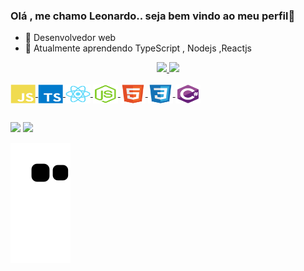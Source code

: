 ### Olá , me chamo Leonardo.. seja bem vindo ao meu perfil👋
 


- 🔭 Desenvolvedor web
- 📘 Atualmente aprendendo TypeScript , Nodejs ,Reactjs

<div align="center">
  <a href="https://github.com/LeonardoBarrochello">
  <img height="180em" src="https://github-readme-stats.vercel.app/api?username=LeonardoBarrochello&show_icons=true&theme=tokyonight&include_all_commits=true&count_private=true&title_color=ffff"/>
  <img height="180em" src="https://github-readme-stats.vercel.app/api/top-langs/?username=LeonardoBarrochello&layout=compact&langs_count=7&theme=tokyonight&title_color=ffff"/>
</div>
 
 <div style="display: inline_block"><br>
  <img align="center" alt="Leo-Js" height="30" width="40" src="https://raw.githubusercontent.com/devicons/devicon/master/icons/javascript/javascript-plain.svg">
  <img align="center" alt="Leo-Ts" height="30" width="40" src="https://raw.githubusercontent.com/devicons/devicon/master/icons/typescript/typescript-plain.svg">
  <img align="center" alt="Leo-React" height="30" width="40" src="https://raw.githubusercontent.com/devicons/devicon/master/icons/react/react-original.svg">
   <img align="center" alt="Leo-Node" height="30" width="40" src="https://raw.githubusercontent.com/devicons/devicon/master/icons/nodejs/nodejs-original.svg">
  <img align="center" alt="Leo-HTML" height="30" width="40" src="https://raw.githubusercontent.com/devicons/devicon/master/icons/html5/html5-original.svg">
  <img align="center" alt="Leo-CSS" height="30" width="40" src="https://raw.githubusercontent.com/devicons/devicon/master/icons/css3/css3-original.svg">
  <img align="center" alt="Leo-Csharp" height="30" width="40" src="https://raw.githubusercontent.com/devicons/devicon/master/icons/csharp/csharp-original.svg">
 
</div>

  ##
 
<div> 

 
 

  <a href = "mailto:leonardobarrochello58@gmail.com"><img src="https://img.shields.io/badge/-Gmail-%23333?style=for-the-badge&logo=gmail&logoColor=white" target="_blank"></a>
  <a href="https://www.linkedin.com/in/leonardo-b-017472187/" target="_blank"><img src="https://img.shields.io/badge/-LinkedIn-%230077B5?style=for-the-badge&logo=linkedin&logoColor=white" target="_blank"></a> 
 
  ![Snake animation](https://github.com/LeonardoBarrochello/LeonardoBarrochello/blob/output/github-contribution-grid-snake.svg)
 
</div>

